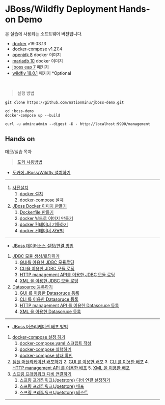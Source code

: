 # JBoss/Wildfly Deployment Hands-on Demo


본 실습에 사용되는 소프트웨어 버전입니다.
* [docker](https://docs.docker.com/get-docker/) v19.03.13
* [docker-compose](https://docs.docker.com/compose) v1.27.4
* [openjdk 8](https://hub.docker.com/_/openjdk) docker 이미지
* [mariadb 10](https://hub.docker.com/_/mariadb) docker 이미지
* [jboss eap 7](https://access.redhat.com/products/red-hat-jboss-enterprise-application-platform/) 패키지
* [wildfly 18.0.1](https://www.wildfly.org/downloads/) 패키지 *Optional

<br/>

> 실행 방법
```
git clone https://github.com/nationminu/jboss-demo.git

cd jboss-demo
docker-compose up --build

curl -u admin:admin --digest -D - http://localhost:9990/management
```

## Hands on 
데모/실습 목차

> [도커 사용방법](https://github.com/nationminu/docker-starter/blob/master/STARTER.md) 

* [도커에 JBoss/Wildfly 설치하기](01.Install.md)
---
1. [사전설치](./01.Install.md#1-사전-설치)
   1. [docker 설치](./01.Install.md#11-docker-설치)
   2. [docker-compose 설치](./01.Install.md#12-docker-compose-설치) 
2. [JBoss Docker 이미지 만들기](./01.Install.md#2-jboss-docker-이미지-만들기)
   1. [Dockerfile 만들기](./01.Install.md#21-dockerfile-만들기)
   2. [docker 빌드로 이미지 만들기](./01.Install.md#22-docker-빌드로-이미지-만들기)
   3. [docker 컨테이너 기동하기](./01.Install.md#23-docker-컨테이너-기동하기)
   4. [docker 컨테이너 사용법](./01.Install.md#23-docker-컨테이너-기동하기)

---
* [JBoss 데이터소스 설정/연결 방법](02.Datasource.md)  
1. [JDBC 모듈 생성/로딩하기](./02.Datasource.md#1-jdbc-모둘-등록하기)
   1. [GUI를 이용한 JDBC 모듈로딩](./02.Datasource.md#11-gui-를-이용한-jdbc-모듈-로딩)
   2. [CLI을 이용한 JDBC 모듈 로딩](./02.Datasource.md#12-cli을-이용한-jdbc-모듈-로딩)
   3. [HTTP management API를 이용한 JDBC 모듈 로딩](./02.Datasource.md#13-http-management-api를-이용한-jdbc-모듈-로딩)
   4. [XML 을 이용한 JDBC 모듈 로딩](./02.Datasource.md#14-xml-을-이용한-jdbc-모듈-로딩)
2. [Datasource 등록하기](./02.Datasource.md#2-datasource-등록하기)
   1. [GUI 를 이용한 Datasoruce 등록](./02.Datasource.md#21-gui-를-이용한-datasoruce-등록)
   2. [CLI 를 이용한 Datasoruce 등록](./02.Datasource.md#22-cli-를-이용한-datasoruce-등록)
   3. [HTTP management API 를 이용한 Datasoruce 등록](./02.Datasource.md#23-http-management-api-를-이용한-datasoruce-등록)
   4. [XML 을 이용한 Datasoruce 등록](./02.Datasource.md#24-xml-을-이용한-datasoruce-등록)
---   
* [JBoss 어플리케이션 배포 방법](03.Deployment.md)  
1. [docker-compose 설정 하기](./03.Deployment.md#1-docker-compose-설정-하기)
   1. [docker-compose.yaml 스크립트 작성](./03.Deployment.md#11-docker-composeyaml-스크립트-작성)
   2. [docker-compose 실행하기](./03.Deployment.md#12-docker-compose-실행하기) 
   3. [docker-compose 상태 확인](./03.Deployment.md#13-docker-compose-상태-확인) 
2. [샘플 어플리케이션 배포하기](./03.Deployment.md#2-샘플-어플리케이션-배포하기)
   2. [GUI 를 이용한 배포](./03.Deployment.md#22-gui-를-이용한-배포)
   3. [CLI 를 이용한 배포](./03.Deployment.md#23-cli-를-이용한-배포)
   4. [HTTP management API 를 이용한 배포](./03.Deployment.md#24-http-management-api-를-이용한-배포)
   5. [XML 을 이용한 배포](./03.Deployment.md#25-xml-을-이용한-배포)
3. [스프링 프래임워크 디비 연결하기](./03.Deployment.md#3-스프링-프래임워크-디비-연결하기)
   1. [스프링 프레임워크(Jpetstore) 디비 연결 설정하기](./03.Deployment.md#31-스프링-프레임워크jpetstore-디비-연결-설정하기)
   2. [스프링 프레임워크(Jpetstore) 배포](./03.Deployment.md#32-스프링-프레임워크jpetstore-배포)
   3. [스프링 프레임워크(Jpetstore) 테스트](./03.Deployment.md#32-스프링-프레임워크jpetstore-테스트)
---